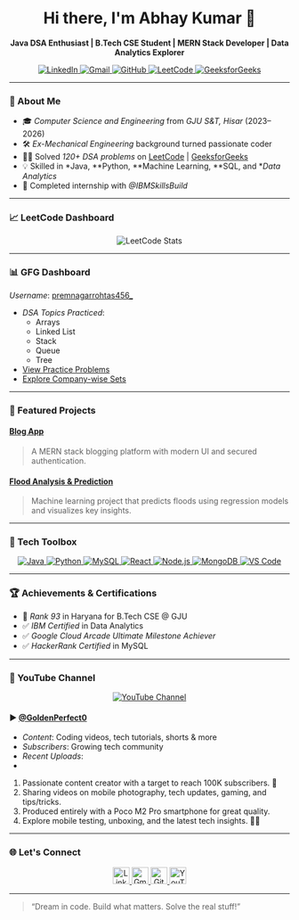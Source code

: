<h1 align="center">Hi there, I'm Abhay Kumar  👋</h1>

<p align="center">
  <b>Java DSA Enthusiast | B.Tech CSE Student | MERN Stack Developer | Data Analytics Explorer</b><br>
</p>

<p align="center">
  <a href="https://www.linkedin.com/in/abhaykumar6299">
    <img src="https://img.shields.io/badge/LinkedIn-0A66C2?style=for-the-badge&logo=linkedin&logoColor=white" alt="LinkedIn">
  </a>
  <a href="mailto:abhaykumarnokha321@gmail.com">
    <img src="https://img.shields.io/badge/Gmail-D14836?style=for-the-badge&logo=gmail&logoColor=white" alt="Gmail">
  </a>
  <a href="https://github.com/abhaykumarcse">
    <img src="https://img.shields.io/badge/GitHub-100000?style=for-the-badge&logo=github&logoColor=white" alt="GitHub">
  </a>
  <a href="https://leetcode.com/u/premnagarrohtas456_/">
    <img src="https://img.shields.io/badge/LeetCode-FFA116?style=for-the-badge&logo=leetcode&logoColor=black" alt="LeetCode">
  </a>
  <a href="https://www.geeksforgeeks.org/user/premnagarrohtas456_/">
    <img src="https://img.shields.io/badge/GeeksforGeeks-14A800?style=for-the-badge&logo=geeksforgeeks&logoColor=white" alt="GeeksforGeeks">
  </a>
</p>

---

### 🚀 About Me

- 🎓 *Computer Science and Engineering* from *GJU S&T, Hisar* (2023–2026)  
- 🛠 *Ex-Mechanical Engineering* background turned passionate coder  
- 👨‍💻 Solved *120+ DSA problems* on [LeetCode](https://leetcode.com/u/premnagarrohtas456_/)&nbsp;|&nbsp;[GeeksforGeeks](https://www.geeksforgeeks.org/user/premnagarrohtas456_/)
- 💡 Skilled in *Java, **Python, **Machine Learning, **SQL, and **Data Analytics*
- 💼 Completed internship with *@IBMSkillsBuild*

---

### 📈 LeetCode Dashboard

<p align="center">
  <img src="https://leetcard.jacoblin.cool/premnagarrohtas456_?ext=contest&theme=dark" alt="LeetCode Stats" />
</p>

---

### 📊 GFG Dashboard

*Username*: [premnagarrohtas456_](https://www.geeksforgeeks.org/user/premnagarrohtas456_/)

- *DSA Topics Practiced*:  
  - Arrays  
  - Linked List  
  - Stack  
  - Queue  
  - Tree  
- [View Practice Problems](https://practice.geeksforgeeks.org/user/premnagarrohtas456_/practice)  
- [Explore Company-wise Sets](https://practice.geeksforgeeks.org/explore?page=1&sortBy=submissions)

---

### 💼 Featured Projects

#### [Blog App](https://github.com/yourusername/blog-app)
> A MERN stack blogging platform with modern UI and secured authentication.

#### [Flood Analysis & Prediction](https://github.com/yourusername/flood-prediction)
> Machine learning project that predicts floods using regression models and visualizes key insights.

---

### 🧰 Tech Toolbox

<p align="center">
  <a href="https://docs.oracle.com/javase/8/docs/">
    <img src="https://img.shields.io/badge/Java-ED8B00?style=flat-square&logo=java&logoColor=white" alt="Java">
  </a>
  <a href="https://www.python.org/doc/">
    <img src="https://img.shields.io/badge/Python-3776AB?style=flat-square&logo=python&logoColor=white" alt="Python">
  </a>
  <a href="https://dev.mysql.com/doc/">
    <img src="https://img.shields.io/badge/MySQL-005C84?style=flat-square&logo=mysql&logoColor=white" alt="MySQL">
  </a>
  <a href="https://reactjs.org/docs/getting-started.html">
    <img src="https://img.shields.io/badge/React-61DAFB?style=flat-square&logo=react&logoColor=black" alt="React">
  </a>
  <a href="https://nodejs.org/en/docs/">
    <img src="https://img.shields.io/badge/Node.js-339933?style=flat-square&logo=node.js&logoColor=white" alt="Node.js">
  </a>
  <a href="https://www.mongodb.com/docs/">
    <img src="https://img.shields.io/badge/MongoDB-47A248?style=flat-square&logo=mongodb&logoColor=white" alt="MongoDB">
  </a>
  <a href="https://code.visualstudio.com/docs">
    <img src="https://img.shields.io/badge/VSCode-007ACC?style=flat-square&logo=visualstudiocode&logoColor=white" alt="VS Code">
  </a>
</p>

---

### 🏆 Achievements & Certifications

- 🥇 *Rank 93* in Haryana for B.Tech CSE @ GJU
- ✅ *IBM Certified* in Data Analytics
- ✅ *Google Cloud Arcade Ultimate Milestone Achiever*
- ✅ *HackerRank Certified* in MySQL

---

### 🎥 YouTube Channel

<p align="center">
  <a href="https://youtube.com/@goldenperfect0?si=iNHqiXJWHEE7JIhK">
    <img src="https://img.shields.io/badge/YouTube-FF0000?style=for-the-badge&logo=youtube&logoColor=white" alt="YouTube Channel">
  </a>
</p>

#### ▶ [@GoldenPerfect0](https://youtube.com/@goldenperfect0?si=iNHqiXJWHEE7JIhK)

- *Content*: Coding videos, tech tutorials, shorts & more
- *Subscribers*: Growing tech community
- *Recent Uploads*:
- 
 1. Passionate content creator with a target to reach 100K subscribers. 🎯
 2. Sharing videos on mobile photography, tech updates, gaming, and tips/tricks.
 3. Produced entirely with a Poco M2 Pro smartphone for great quality.
 4. Explore mobile testing, unboxing, and the latest tech insights. 📱🎥

---

### 🌐 Let's Connect

<p align="center">
  <a href="https://www.linkedin.com/in/abhaykumar6299">
    <img src="https://img.icons8.com/fluency/48/linkedin.png" width="30px" alt="LinkedIn"/>
  </a>
  <a href="mailto:abhaykumarnokha321@gmail.com">
    <img src="https://img.icons8.com/fluency/48/gmail.png" width="30px" alt="Gmail"/>
  </a>
  <a href="https://github.com/abhaykumarcse">
    <img src="https://img.icons8.com/ios-filled/50/github.png" width="30px" alt="GitHub"/>
  </a>
  <a href="https://youtube.com/@goldenperfect0?si=iNHqiXJWHEE7JIhK">
    <img src="https://img.icons8.com/fluency/48/youtube-play.png" width="30px" alt="YouTube"/>
  </a>
</p>

---

> “Dream in code. Build what matters. Solve the real stuff!”
